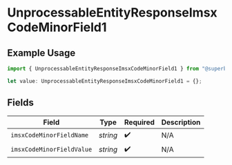# UnprocessableEntityResponseImsxCodeMinorField1

## Example Usage

```typescript
import { UnprocessableEntityResponseImsxCodeMinorField1 } from "@superbuilders/oneroster/models/errors";

let value: UnprocessableEntityResponseImsxCodeMinorField1 = {};
```

## Fields

| Field                     | Type                      | Required                  | Description               |
| ------------------------- | ------------------------- | ------------------------- | ------------------------- |
| `imsxCodeMinorFieldName`  | *string*                  | :heavy_check_mark:        | N/A                       |
| `imsxCodeMinorFieldValue` | *string*                  | :heavy_check_mark:        | N/A                       |